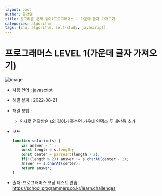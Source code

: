 ```yaml
---
layout: post
author: 류건열
title: 알고리즘 문제 풀이(프로그래머스 - 가운데 글자 가져오기)
categories: algorithm
tags: [cnu, algorithm, self-study, javascript]
---
```


# 프로그래머스 LEVEL 1(가운데 글자 가져오기)

  ![image](https://user-images.githubusercontent.com/34560965/185789745-ccca9a31-af1e-4bf4-85b4-19c416cb7751.png)

  - 사용 언어 : javascript

  - 해결 날짜 : 2022-08-21

  - 해결 방법 :

    -  인자로 전달받은 s의 길이가 홀수면 가운데 인덱스 두 개만큼 추가

  - 코드

    ```javascript
    function solution(s) {
        var answer = '';
        const length = s.length;
        const center = parseInt(length / 2);
        if(!(length % 2)) answer += s.charAt(center - 1);
        answer += s.charAt(center);
        return answer;
    }
    ```
    
  - 출처: 프로그래머스 코딩 테스트 연습, https://school.programmers.co.kr/learn/challenges
